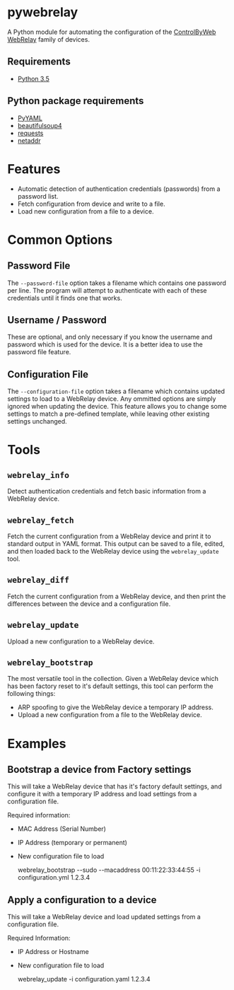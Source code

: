 pywebrelay
==========

A Python module for automating the configuration of the
[ControlByWeb WebRelay](https://www.controlbyweb.com/webrelay/)
family of devices.

Requirements
------------
* [Python 3.5](http://python.org)

Python package requirements
---------------------------
* [PyYAML](https://pypi.python.org/pypi/PyYAML)
* [beautifulsoup4](https://pypi.python.org/pypi/beautifulsoup4/)
* [requests](https://pypi.python.org/pypi/requests/)
* [netaddr](https://pypi.python.org/pypi/netaddr)

Features
========

- Automatic detection of authentication credentials (passwords) from a password list.
- Fetch configuration from device and write to a file.
- Load new configuration from a file to a device.

Common Options
==============

Password File
-------------

The `--password-file` option takes a filename which contains one password per
line. The program will attempt to authenticate with each of these credentials
until it finds one that works.

Username / Password
-------------------

These are optional, and only necessary if you know the username and password
which is used for the device. It is a better idea to use the password file
feature.

Configuration File
------------------

The `--configuration-file` option takes a filename which contains updated
settings to load to a WebRelay device. Any ommitted options are simply ignored
when updating the device. This feature allows you to change some settings to
match a pre-defined template, while leaving other existing settings unchanged.

Tools
=====

`webrelay_info`
---------------

Detect authentication credentials and fetch basic information from a WebRelay
device.

`webrelay_fetch`
----------------

Fetch the current configuration from a WebRelay device and print it to standard
output in YAML format. This output can be saved to a file, edited, and then
loaded back to the WebRelay device using the `webrelay_update` tool.

`webrelay_diff`
---------------

Fetch the current configuration from a WebRelay device, and then print the
differences between the device and a configuration file.

`webrelay_update`
-----------------

Upload a new configuration to a WebRelay device.

`webrelay_bootstrap`
--------------------

The most versatile tool in the collection. Given a WebRelay device which has
been factory reset to it's default settings, this tool can perform the
following things:

- ARP spoofing to give the WebRelay device a temporary IP address.
- Upload a new configuration from a file to the WebRelay device.

Examples
========

Bootstrap a device from Factory settings
----------------------------------------

This will take a WebRelay device that has it's factory default settings, and
configure it with a temporary IP address and load settings from a configuration
file.

Required information:

- MAC Address (Serial Number)
- IP Address (temporary or permanent)
- New configuration file to load

    webrelay_bootstrap --sudo --macaddress 00:11:22:33:44:55 -i configuration.yml 1.2.3.4

Apply a configuration to a device
---------------------------------

This will take a WebRelay device and load updated settings from a
configuration file.

Required Information:

- IP Address or Hostname
- New configuration file to load

    webrelay_update -i configuration.yaml 1.2.3.4
